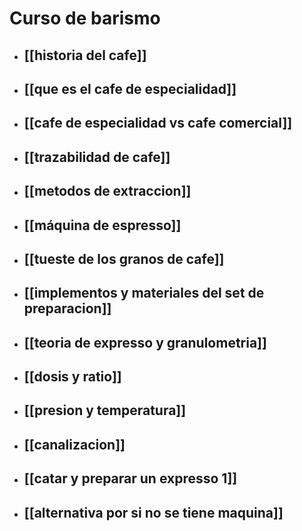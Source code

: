 # Curso de barismo
* ## [[historia del cafe]]
* ## [[que es el cafe de especialidad]]
* ## [[cafe de especialidad vs cafe comercial]]
* ## [[trazabilidad de cafe]]
* ## [[metodos de extraccion]]
* ## [[máquina de espresso]]
* ## [[tueste de los granos de cafe]]
* ## [[implementos y materiales del set de preparacion]]
* ## [[teoria de expresso y granulometria]]
* ## [[dosis y ratio]]
* ## [[presion y temperatura]]
* ## [[canalizacion]]
* ## [[catar y preparar un expresso 1]]
* ## [[alternativa por si no se tiene maquina]]